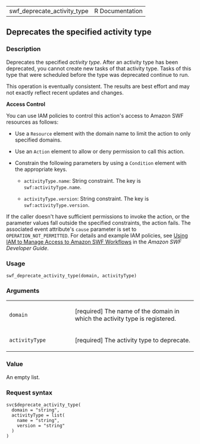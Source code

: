 <table style="width: 100%;">
<tbody>
<tr class="odd">
<td>swf_deprecate_activity_type</td>
<td style="text-align: right;">R Documentation</td>
</tr>
</tbody>
</table>

## Deprecates the specified activity type

### Description

Deprecates the specified *activity type*. After an activity type has
been deprecated, you cannot create new tasks of that activity type.
Tasks of this type that were scheduled before the type was deprecated
continue to run.

This operation is eventually consistent. The results are best effort and
may not exactly reflect recent updates and changes.

**Access Control**

You can use IAM policies to control this action's access to Amazon SWF
resources as follows:

-   Use a `Resource` element with the domain name to limit the action to
    only specified domains.

-   Use an `Action` element to allow or deny permission to call this
    action.

-   Constrain the following parameters by using a `Condition` element
    with the appropriate keys.

    -   `activityType.name`: String constraint. The key is
        `swf:activityType.name`.

    -   `activityType.version`: String constraint. The key is
        `swf:activityType.version`.

If the caller doesn't have sufficient permissions to invoke the action,
or the parameter values fall outside the specified constraints, the
action fails. The associated event attribute's `cause` parameter is set
to `OPERATION_NOT_PERMITTED`. For details and example IAM policies, see
[Using IAM to Manage Access to Amazon SWF
Workflows](https://docs.aws.amazon.com/amazonswf/latest/developerguide/swf-dev-iam.html)
in the *Amazon SWF Developer Guide*.

### Usage

    swf_deprecate_activity_type(domain, activityType)

### Arguments

<table>
<colgroup>
<col style="width: 35%" />
<col style="width: 65%" />
</colgroup>
<tbody>
<tr class="odd">
<td><code id="swf_deprecate_activity_type_:_domain">domain</code></td>
<td><p>[required] The name of the domain in which the activity type is
registered.</p></td>
</tr>
<tr class="even">
<td><code
id="swf_deprecate_activity_type_:_activityType">activityType</code></td>
<td><p>[required] The activity type to deprecate.</p></td>
</tr>
</tbody>
</table>

### Value

An empty list.

### Request syntax

    svc$deprecate_activity_type(
      domain = "string",
      activityType = list(
        name = "string",
        version = "string"
      )
    )
